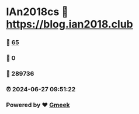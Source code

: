 # IAn2018cs :link: https://blog.ian2018.club 
### :page_facing_up: [65](https://blog.ian2018.club/tag.html) 
### :speech_balloon: 0 
### :hibiscus: 289736 
### :alarm_clock: 2024-06-27 09:51:22 
### Powered by :heart: [Gmeek](https://github.com/Meekdai/Gmeek)
